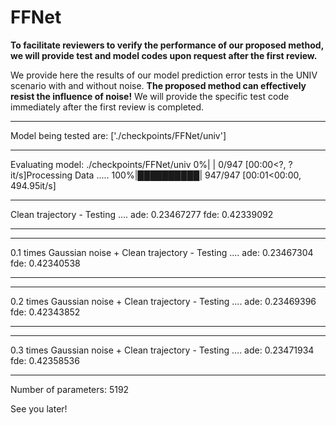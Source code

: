 # FFNet

**To facilitate reviewers to verify the performance of our proposed method, we will provide test and model codes upon request after the first review.**

We provide here the results of our model prediction error tests in the UNIV scenario with and without noise.
**The proposed method can effectively resist the influence of noise!**
We will provide the specific test code immediately after the first review is completed.

**************************************************
Model being tested are: ['./checkpoints/FFNet/univ']
**************************************************
Evaluating model: ./checkpoints/FFNet/univ
  0%|          | 0/947 [00:00<?, ?it/s]Processing Data .....
100%|██████████| 947/947 [00:01<00:00, 494.95it/s]
**************************************************
Clean trajectory - Testing ....
ade: 0.23467277  fde: 0.42339092
**************************************************
**************************************************
0.1 times Gaussian noise + Clean trajectory - Testing ....
ade: 0.23467304  fde: 0.42340538
**************************************************
**************************************************
0.2 times Gaussian noise + Clean trajectory - Testing ....
ade: 0.23469396  fde: 0.42343852
**************************************************
**************************************************
0.3 times Gaussian noise + Clean trajectory - Testing ....
ade: 0.23471934  fde: 0.42358536
**************************************************
Number of parameters: 5192

See you later!
